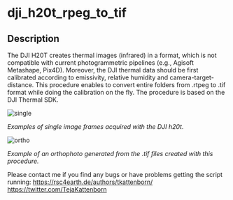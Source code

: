 # dji_h20t_rpeg_to_tif

## Description

The DJI H20T creates thermal images (infrared) in a format, which is not compatible with current photogrammetric pipelines (e.g., Agisoft Metashape, Pix4D). Moreover, the DJI thermal data should be first calibrated according to emissivity, relative humidity and camera-target-distance. This procedure enables to convert entire folders from .rtpeg to .tif format while doing the calibration on the fly. The procedure is based on the DJI Thermal SDK.

![single](https://github.com/tejakattenborn/dji_h20t_rpeg_to_tif/blob/main/single_frames.png)

*Examples of single image frames acquired with the DJI h20t.*

![ortho](https://github.com/tejakattenborn/dji_h20t_rpeg_to_tif/blob/main/ortho.png)

*Example of an orthophoto generated from the .tif files created with this procedure.*

Please contact me if you find any bugs or have problems getting the script running:
https://rsc4earth.de/authors/tkattenborn/     https://twitter.com/TejaKattenborn
